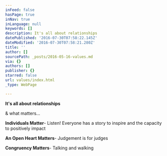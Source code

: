 ```yaml
---
inFeed: false
hasPage: true
inNav: true
inLanguage: null
keywords: []
description: It's all about relationships
datePublished: '2016-07-30T07:58:22.145Z'
dateModified: '2016-07-30T07:58:21.280Z'
title: ''
author: []
sourcePath: _posts/2016-05-16-values.md
via: {}
authors: []
publisher: {}
starred: false
url: values/index.html
_type: WebPage

---
```

**It's all about relationships**

& what matters... 

**Individuals Matter**- Listen! Everyone has a story to inspire and the capacity to positively impact

**An Open Heart Matters**- Judgement is for judges

**Congruency Matters**- Talking and walking